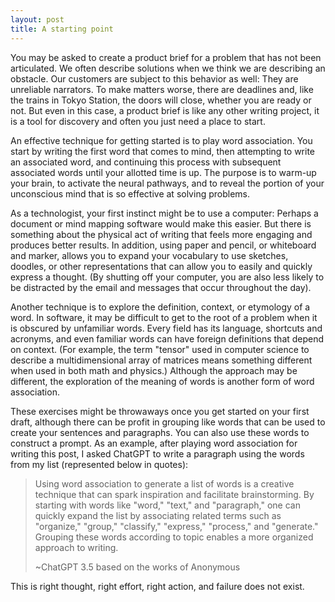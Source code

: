 ```yaml
---
layout: post
title: A starting point
---
```


You may be asked to create a product brief for a problem that has not been articulated.  We often describe solutions when we think we are describing an obstacle.  Our customers are subject to this behavior as well:  They are unreliable narrators.  To make matters worse, there are deadlines and, like the trains in Tokyo Station, the doors will close, whether you are ready or not.  But even in this case, a product brief is like any other writing project, it is a tool for discovery and often you just need a place to start.

An effective technique for getting started is to play word association.  You start by writing the first word that comes to mind, then attempting to write an associated word, and continuing this process with subsequent associated words until your allotted time is up.  The purpose is to warm-up your brain, to activate the neural pathways, and to reveal the portion of your unconscious mind that is so effective at solving problems. 

As a technologist, your first instinct might be to use a computer:  Perhaps a document or mind mapping software would make this easier.  But there is something about the physical act of writing that feels more engaging and produces better results.  In addition, using paper and pencil, or whiteboard and marker, allows you to expand your vocabulary to use sketches, doodles, or other representations that can allow you to easily and quickly express a thought.  (By shutting off your computer, you are also less likely to be distracted by the email and messages that occur throughout the day).

Another technique is to explore the definition, context, or etymology of a word.  In software, it may be difficult to get to the root of a problem when it is obscured by unfamiliar words.  Every field has its language, shortcuts and acronyms, and even familiar words can have foreign definitions that depend on context.  (For example, the term "tensor" used in computer science to describe a multidimensional array of matrices means something different when used in both math and physics.)  Although the approach may be different, the exploration of the meaning of words is another form of word association.

These exercises might be throwaways once you get started on your first draft, although there can be profit in grouping like words that can be used to create your sentences and paragraphs.  You can also use these words to construct a prompt.  As an example, after playing word association for writing this post, I asked ChatGPT to write a paragraph using the words from my list (represented below in quotes):

> Using word association to generate a list of words is a creative technique that can spark inspiration and facilitate brainstorming. By starting with words like "word," "text," and "paragraph," one can quickly expand the list by associating related terms such as "organize," "group," "classify," "express," "process," and "generate."  Grouping these words according to topic enables a more organized approach to writing.
>	
> ~ChatGPT 3.5 based on the works of Anonymous

This is right thought, right effort, right action, and failure does not exist.
